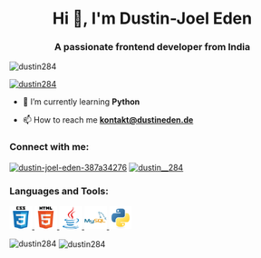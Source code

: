 <h1 align="center">Hi 👋, I'm Dustin-Joel Eden</h1>
<h3 align="center">A passionate frontend developer from India</h3>

<p align="left"> <img src="https://komarev.com/ghpvc/?username=dustin284&label=Profile%20views&color=0e75b6&style=flat" alt="dustin284" /> </p>

<p align="left"> <a href="https://github.com/ryo-ma/github-profile-trophy"><img src="https://github-profile-trophy.vercel.app/?username=dustin284" alt="dustin284" /></a> </p>

- 🌱 I’m currently learning **Python**

- 📫 How to reach me **kontakt@dustineden.de**

<h3 align="left">Connect with me:</h3>
<p align="left">
<a href="https://linkedin.com/in/dustin-joel-eden-387a34276" target="blank"><img align="center" src="https://raw.githubusercontent.com/rahuldkjain/github-profile-readme-generator/master/src/images/icons/Social/linked-in-alt.svg" alt="dustin-joel-eden-387a34276" height="30" width="40" /></a>
<a href="https://instagram.com/dustin__284" target="blank"><img align="center" src="https://raw.githubusercontent.com/rahuldkjain/github-profile-readme-generator/master/src/images/icons/Social/instagram.svg" alt="dustin__284" height="30" width="40" /></a>
</p>

<h3 align="left">Languages and Tools:</h3>
<p align="left"> <a href="https://www.w3schools.com/css/" target="_blank" rel="noreferrer"> <img src="https://raw.githubusercontent.com/devicons/devicon/master/icons/css3/css3-original-wordmark.svg" alt="css3" width="40" height="40"/> </a> <a href="https://www.w3.org/html/" target="_blank" rel="noreferrer"> <img src="https://raw.githubusercontent.com/devicons/devicon/master/icons/html5/html5-original-wordmark.svg" alt="html5" width="40" height="40"/> </a> <a href="https://www.java.com" target="_blank" rel="noreferrer"> <img src="https://raw.githubusercontent.com/devicons/devicon/master/icons/java/java-original.svg" alt="java" width="40" height="40"/> </a> <a href="https://www.mysql.com/" target="_blank" rel="noreferrer"> <img src="https://raw.githubusercontent.com/devicons/devicon/master/icons/mysql/mysql-original-wordmark.svg" alt="mysql" width="40" height="40"/> </a> <a href="https://www.python.org" target="_blank" rel="noreferrer"> <img src="https://raw.githubusercontent.com/devicons/devicon/master/icons/python/python-original.svg" alt="python" width="40" height="40"/> </a> </p>

<p><img align="left" src="https://github-readme-stats.vercel.app/api/top-langs?username=dustin284&show_icons=true&theme=dark&locale=en&layout=compact" alt="dustin284" /></p>

<p>&nbsp;<img align="center" src="https://github-readme-stats.vercel.app/api?username=dustin284&show_icons=true&theme=dark&hide_border=true&locale=de" alt="dustin284" /></p>

